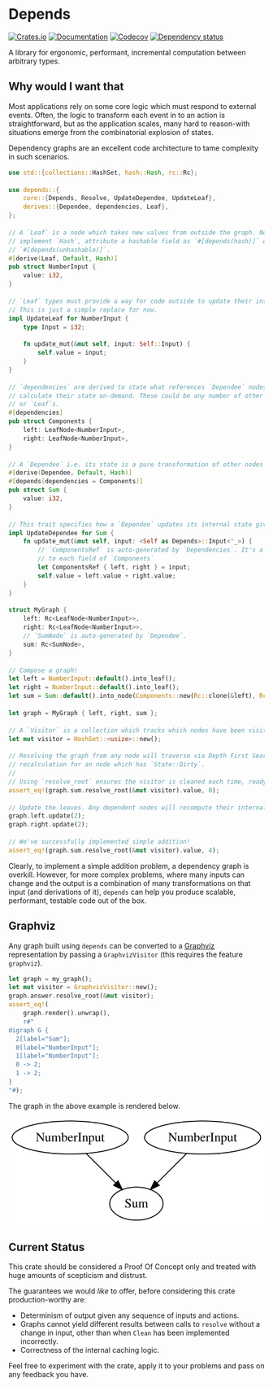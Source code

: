 # Depends

[![Crates.io](https://img.shields.io/crates/v/depends.svg)](https://crates.io/crates/depends)
[![Documentation](https://docs.rs/depends/badge.svg)](https://docs.rs/depends/)
[![Codecov](https://codecov.io/gh/Justice4Joffrey/depends-rs/coverage.svg?branch=master)](https://codecov.io/gh/Justice4Joffrey/depends-rs)
[![Dependency status](https://deps.rs/repo/github/Justice4Joffrey/depends-rs/status.svg)](https://deps.rs/repo/github/Justice4Joffrey/depends-rs)

A library for ergonomic, performant, incremental computation between
arbitrary types.

## Why would I want that

Most applications rely on some core logic which must respond to external
events. Often, the logic to transform each event in to an action is
straightforward, but as the application scales, many hard to reason-with
situations emerge from the combinatorial explosion of states.

Dependency graphs are an excellent code architecture to tame complexity in
such scenarios.

``` rust
use std::{collections::HashSet, hash::Hash, rc::Rc};

use depends::{
    core::{Depends, Resolve, UpdateDependee, UpdateLeaf},
    derives::{Dependee, dependencies, Leaf},
};

// A `Leaf` is a node which takes new values from outside the graph. Nodes must
// implement `Hash`, attribute a hashable field as `#[depends(hash)]` or specify
// `#[depends(unhashable)]`.
#[derive(Leaf, Default, Hash)]
pub struct NumberInput {
    value: i32,
}

// `Leaf` types must provide a way for code outside to update their internal state.
// This is just a simple replace for now.
impl UpdateLeaf for NumberInput {
    type Input = i32;

    fn update_mut(&mut self, input: Self::Input) {
        self.value = input;
    }
}

// `dependencies` are derived to state what references `Dependee` nodes need to
// calculate their state on-demand. These could be any number of other `Dependee`s
// or `Leaf`s.
#[dependencies]
pub struct Components {
    left: LeafNode<NumberInput>,
    right: LeafNode<NumberInput>,
}

// A `Dependee` i.e. its state is a pure transformation of other nodes
#[derive(Dependee, Default, Hash)]
#[depends(dependencies = Components)]
pub struct Sum {
    value: i32,
}

// This trait specifies how a `Dependee` updates its internal state given its dependencies.
impl UpdateDependee for Sum {
    fn update_mut(&mut self, input: <Self as Depends>::Input<'_>) {
        // `ComponentsRef` is auto-generated by `Dependencies`. It's a read-reference
        // to each field of `Components`
        let ComponentsRef { left, right } = input;
        self.value = left.value + right.value;
    }
}

struct MyGraph {
    left: Rc<LeafNode<NumberInput>>,
    right: Rc<LeafNode<NumberInput>>,
    // `SumNode` is auto-generated by `Dependee`.
    sum: Rc<SumNode>,
}

// Compose a graph!
let left = NumberInput::default().into_leaf();
let right = NumberInput::default().into_leaf();
let sum = Sum::default().into_node(Components::new(Rc::clone(&left), Rc::clone(&right)));

let graph = MyGraph { left, right, sum };

// A `Visitor` is a collection which tracks which nodes have been visited each run.
let mut visitor = HashSet::<usize>::new();

// Resolving the graph from any node will traverse via Depth First Search, prompting
// recalculation for an node which has `State::Dirty`.
// 
// Using `resolve_root` ensures the visitor is cleaned each time, ready for use again.
assert_eq!(graph.sum.resolve_root(&mut visitor).value, 0);

// Update the leaves. Any dependent nodes will recompute their internal values.
graph.left.update(2);
graph.right.update(2);

// We've successfully implemented simple addition!
assert_eq!(graph.sum.resolve_root(&mut visitor).value, 4);
```

Clearly, to implement a simple addition problem, a dependency graph is
overkill. However, for more complex problems, where many inputs can change
and the output is a combination of many transformations on that input (and
derivations of it), `depends` can help you produce scalable, performant,
testable code out of the box.


## Graphviz

Any graph built using `depends` can be converted to a [Graphviz](https://graphviz.org/) representation
by passing a `GraphvizVisitor` (this requires the feature `graphviz`).

``` rust 
let graph = my_graph();
let mut visitor = GraphvizVisitor::new();
graph.answer.resolve_root(&mut visitor);
assert_eq!(
    graph.render().unwrap(),
    r#"
digraph G {
  2[label="Sum"];
  0[label="NumberInput"];
  1[label="NumberInput"];
  0 -> 2;
  1 -> 2;
}
"#);
```

The graph in the above example is rendered below.

![Alt text](./sum.svg)

## Current Status

This crate should be considered a Proof Of Concept only and treated with huge amounts of scepticism and distrust.

The guarantees we would _like_ to offer, before considering this crate production-worthy are:

- Determinism of output given any sequence of inputs and actions.
- Graphs cannot yield different results between calls to `resolve` without a change in input, other than when `Clean` has been implemented incorrectly.
- Correctness of the internal caching logic.

Feel free to experiment with the crate, apply it to your problems and pass on any feedback you have.

